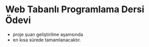 # Web Tabanlı Programlama Dersi Ödevi

* proje şuan geliştirilme aşamsında 
* en kısa sürede tamamlanacaktır.